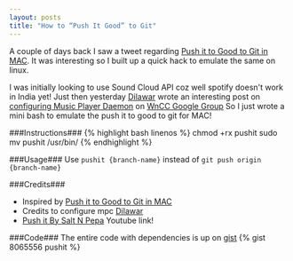 ```yaml
---
layout: posts
title: "How to “Push It Good” to Git"
---
```


A couple of days back I saw a tweet regarding [Push it to Good to Git in MAC][]. It was interesting so I built up a quick hack to emulate the same on linux.

I was initially looking to use Sound Cloud API coz well spotify doesn't work in India yet! Just then yesterday [Dilawar][] wrote an interesting post on [configuring Music Player Daemon][] on [WnCC Google Group][]
So I just wrote a mini bash to emulate the push it to good to git for MAC!

###Instructions###
{% highlight bash linenos %}
		chmod +rx pushit
		sudo mv pushit /usr/bin/
{% endhighlight %}

###Usage###
Use `pushit {branch-name}` instead of `git push origin {branch-name}`

###Credits###
* Inspired by [Push it to Good to Git in MAC][]
* Credits to configure mpc [Dilawar][]
* [Push it By Salt N Pepa][] Youtube link!

###Code###
The entire code with dependencies is up on [gist][]
{% gist 8065556 pushit %}

[Push it to Good to Git in MAC]:http://valeriecoffman.com/git-push-it-good-salt-n-pepa/
[Push it By Salt N Pepa]:http://www.youtube.com/watch?v=vCadcBR95oUhttp://www.youtube.com/watch?v=vCadcBR95oU
[WnCC Google Group]: https://groups.google.com/forum/#!forum/wncc_iitb
[configuring Music Player Daemon]: https://groups.google.com/forum/#!topic/wncc_iitb/UEodzMhLBVE
[Dilawar]:https://plus.google.com/u/0/+DilawarSingh/
[gist]:https://gist.github.com/sushant-hiray/8065556
